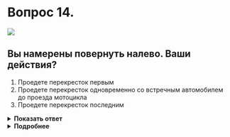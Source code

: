 # Вопрос 14.

![](https://s.drom.ru/i24228/pdd/tickets/2016/1543885283.jpg)

## Вы намерены повернуть налево. Ваши действия?

1. Проедете перекресток первым
2. Проедете перекресток одновременно со встречным автомобилем до проезда мотоцикла
3. Проедете перекресток последним

<details>
<summary><b>Показать ответ</b></summary>
Правильный ответ: 3
</details>
<details>
<summary><b>Подробнее</b></summary>
Перекрёсток равнозначный. Водители между собой руководствуются «правилом правой руки». У Вас помеха справа. У мотоциклиста тоже. Отсутствует помеха справа у водителя легкового автомобиля, траектория движения которого не пересекается с Вашей. Он проезжает первым, мотоциклист - вторым, Вы - последним.
(Пункт 13.11 ПДД)
</details>